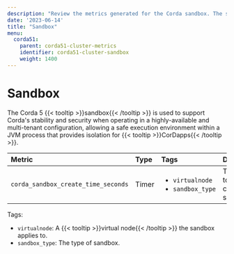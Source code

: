 ```yaml
---
description: "Review the metrics generated for the Corda sandbox. The sandbox supports Corda's stability and security when operating in a highly-available and multi-tenant configuration."
date: '2023-06-14'
title: "Sandbox"
menu:
  corda51:
    parent: corda51-cluster-metrics
    identifier: corda51-cluster-sandbox
    weight: 1400
---
```


# Sandbox

The Corda 5 {{< tooltip >}}sandbox{{< /tooltip >}} is used to support Corda's stability and security when operating in a highly-available and multi-tenant configuration, allowing a safe execution environment within a JVM process that provides isolation for {{< tooltip >}}CorDapps{{< /tooltip >}}.

<style>
table th:first-of-type {
    width: 25%;
}
table th:nth-of-type(2) {
    width: 10%;
}
table th:nth-of-type(3) {
    width: 20%;
}
table th:nth-of-type(4) {
    width: 45%;
}
</style>

| Metric | Type | Tags | Description |
| :----------- | :----------- | :----------- | :----------- |
| `corda_sandbox_create_time_seconds` | Timer | <ul><li>`virtualnode`</li><li>`sandbox_type`</li></ul> | The time it took to create the sandbox. |

Tags:
* `virtualnode`: A {{< tooltip >}}virtual node{{< /tooltip >}} the sandbox applies to.
* `sandbox_type`: The type of sandbox.
